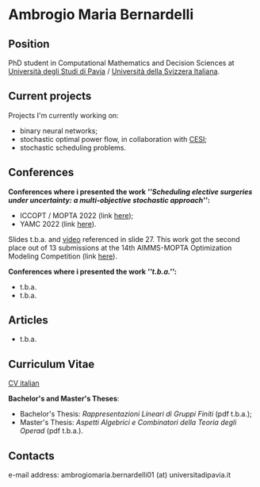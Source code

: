 # Ambrogio Maria Bernardelli



## Position

PhD student in Computational Mathematics and Decision Sciences at [Università degli Studi di Pavia](https://web.unipv.it/) / [Università della Svizzera Italiana](https://www.usi.ch/it).


## Current projects

Projects I'm currently working on:

* binary neural networks;
* stochastic optimal power flow, in collaboration with [CESI](https://www.cesi.it/);
* stochastic scheduling problems.


## Conferences

**Conferences where i presented the work *''Scheduling elective surgeries under uncertainty: a multi-objective stochastic approach''*:**

* ICCOPT / MOPTA 2022 (link [here](https://iccopt2022.lehigh.edu/));
* YAMC 2022 (link [here](http://www.yamc.it/)).

Slides t.b.a. and [video](https://raw.githubusercontent.com/AmbrogioMB/AmbrogioMB.github.io/main/demo_rec.mp4) referenced in slide 27. This work got the second place out of 13 submissions at the 14th AIMMS-MOPTA Optimization Modeling Competition (link [here](https://iccopt2022.lehigh.edu/competition-and-prizes/aimms-mopta-competition/)).

**Conferences where i presented the work *''t.b.a.''*:**

* t.b.a.
* t.b.a.


## Articles

* t.b.a.


## Curriculum Vitae

[CV italian](https://raw.githubusercontent.com/AmbrogioMB/AmbrogioMB.github.io/main/curriculum.pdf)

**Bachelor's and Master's Theses**:

* Bachelor's Thesis: *Rappresentazioni Lineari di Gruppi Finiti* (pdf t.b.a.);
* Master's Thesis: *Aspetti Algebrici e Combinatori della Teoria degli Operad* (pdf t.b.a.).


## Contacts

e-mail address: ambrogiomaria.bernardelli01 (at) universitadipavia.it
